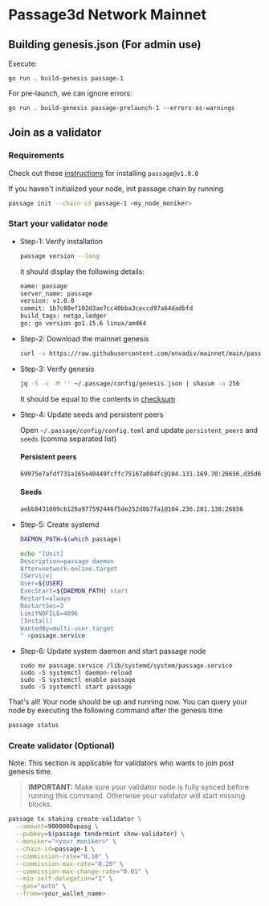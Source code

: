 # Passage3d Network Mainnet

## Building genesis.json (For admin use)

Execute:
```shell
go run . build-genesis passage-1
```

For pre-launch, we can ignore errors:

```shell
go run . build-genesis passage-prelaunch-1 --errors-as-warnings
```

## Join as a validator

### Requirements

Check out these [instructions](./passage-1/README.md#Requirements) for installing `passage@v1.0.0`

If you haven't initialized your node, init passage chain by running

```sh
passage init --chain-id passage-1 <my_node_moniker>
```

### Start your validator node

- Step-1: Verify installation
    ```sh
    passage version --long
    ```

    it should display the following details:
    ```sh
    name: passage
    server_name: passage
    version: v1.0.0
    commit: 1b7c80ef102d3ae7cc40bba3ceccd97a64dadbfd
    build_tags: netgo,ledger
    go: go version go1.15.6 linux/amd64
    ```

- Step-2: Download the mainnet genesis
    ```sh
    curl -s https://raw.githubusercontent.com/envadiv/mainnet/main/passage-1/genesis.json > ~/.passage/config/genesis.json
    ```

- Step-3: Verify genesis
    ```sh
    jq -S -c -M '' ~/.passage/config/genesis.json | shasum -a 256
    ```
    It should be equal to the contents in [checksum](passage-1/checksum.txt)

- Step-4: Update seeds and persistent peers

    Open `~/.passage/config/config.toml` and update `persistent_peers` and `seeds` (comma separated list)
    #### Persistent peers
    ```sh
    69975e7afdf731a165e40449fcffc75167a084fc@104.131.169.70:26656,d35d652b6cb3bf7d6cb8d4bd7c036ea03e7be2ab@116.203.182.185:26656,ffacd3202ded6945fed12fa4fd715b1874985b8c@3.98.38.91:26656
    ```
    #### Seeds
    ```sh
    aebb8431609cb126a977592446f5de252d8b7fa1@104.236.201.138:26656
    ```

- Step-5: Create systemd
    ```sh
    DAEMON_PATH=$(which passage)

    echo "[Unit]
    Description=passage daemon
    After=network-online.target
    [Service]
    User=${USER}
    ExecStart=${DAEMON_PATH} start
    Restart=always
    RestartSec=3
    LimitNOFILE=4096
    [Install]
    WantedBy=multi-user.target
    " >passage.service
    ```

- Step-6: Update system daemon and start passage node

    ```
    sudo mv passage.service /lib/systemd/system/passage.service
    sudo -S systemctl daemon-reload
    sudo -S systemctl enable passage
    sudo -S systemctl start passage
    ```

That's all! Your node should be up and running now. You can query your node by executing the following command after the genesis time

```sh
passage status
```

### Create validator (Optional)
Note: This section is applicable for validators who wants to join post genesis time.

> **IMPORTANT:** Make sure your validator node is fully synced before running this command. Otherwise your validator will start missing blocks.

```sh
passage tx staking create-validator \
  --amount=9000000upasg \
  --pubkey=$(passage tendermint show-validator) \
  --moniker="<your_moniker>" \
  --chain-id=passage-1 \
  --commission-rate="0.10" \
  --commission-max-rate="0.20" \
  --commission-max-change-rate="0.01" \
  --min-self-delegation="1" \
  --gas="auto" \
  --from=<your_wallet_name>
```
